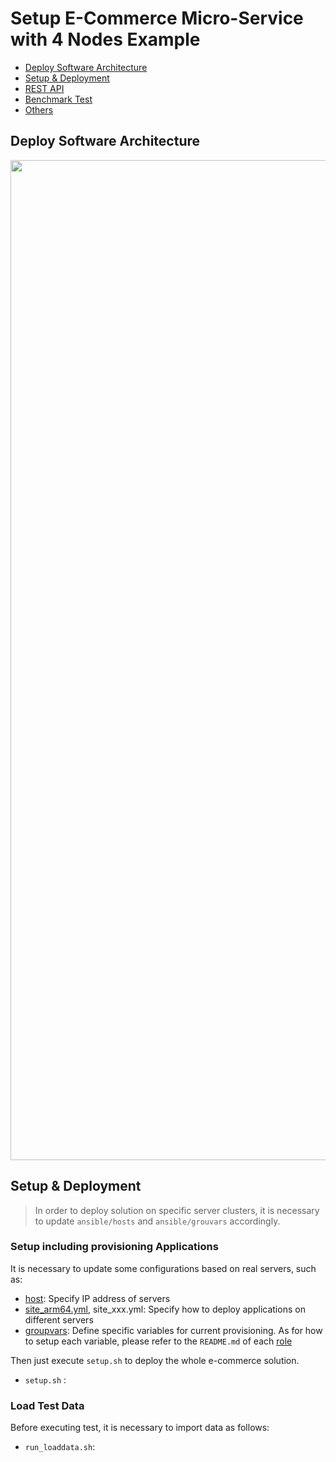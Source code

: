 # Setup E-Commerce Micro-Service with 4 Nodes Example
* [Deploy Software Architecture](#1)
* [Setup & Deployment](#3)
* [REST API](#4)
* [Benchmark Test](#5)
* [Others](#6)

## <a name="1">Deploy Software Architecture</a>
<center><a href="https://github.com/open-estuary/appbenchmark/blob/master/apps/e-commerce-solutions/e-commerce-springcloud-microservice/examples/mini_provision_with_4nodes/estuary_e_commerce_micro_service_mini_provisioning.png"><img src="https://github.com/open-estuary/appbenchmark/blob/master/apps/e-commerce-solutions/e-commerce-springcloud-microservice/examples/mini_provision_with_4nodes/estuary_e_commerce_micro_service_mini_provisioning.png" border=0 width=1600></a></center>

## <a name="3">Setup & Deployment</a>
> In order to deploy solution on specific server clusters, it is necessary to update `ansible/hosts` and `ansible/grouvars` accordingly. 

### Setup including provisioning Applications 
It is necessary to update some configurations based on real servers, such as:
 * [host](https://github.com/open-estuary/appbenchmark/blob/master/apps/e-commerce-solutions/e-commerce-springcloud-microservice/ansible/hosts): Specify IP address of servers
 * [site_arm64.yml](https://github.com/open-estuary/appbenchmark/blob/master/apps/e-commerce-solutions/e-commerce-springcloud-microservice/ansible/site_arm64.yml), site_xxx.yml: Specify how to deploy applications on different servers
 * [groupvars](https://github.com/open-estuary/appbenchmark/blob/master/apps/e-commerce-solutions/e-commerce-springcloud-microservice/ansible/group_vars): Define specific variables for current provisioning. As for how to setup each variable, please refer to the `README.md` of each [role](https://github.com/open-estuary/appbenchmark/tree/master/apps/e-commerce-solutions/e-commerce-springcloud-microservice/ansible/roles)

Then just execute `setup.sh` to deploy the whole e-commerce solution.
 * `setup.sh` :

### Load Test Data 
Before executing test, it is necessary to import data as follows:
 * `run_loaddata.sh`:
